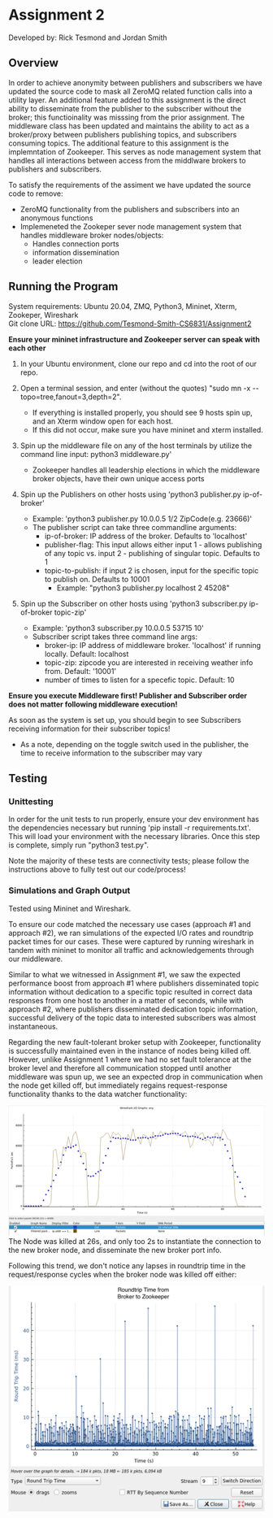 # Assignment 2
Developed by: Rick Tesmond and Jordan Smith

## Overview
In order to achieve anonymity between publishers and subscribers we have updated the source code to mask all ZeroMQ related function calls into a utility layer. An additional feature added to this assignment is the direct ability to disseminate from the publisher to the subscriber without the broker; this functioinality was misssing from the prior assignment. The middleware class has been updated and maintains the ability to act as a broker/proxy between publishers publishing topics, and subscribers consuming topics. The additional feature to this assignment is the implemntation of Zookeeper. This serves as node management system that handles all interactions between access from the middlware brokers to publishers and subscribers. 

To satisfy the requirements of the assiment we have updated the source code to remove:
- ZeroMQ functionality from the publishers and subscribers into an anonymous functions
- Implemeneted the Zookeper sever node management system that handles middleware broker nodes/objects: 
   * Handles connection ports
   * information dissemination
   * leader election

## Running the Program
System requirements: Ubuntu 20.04, ZMQ, Python3, Mininet, Xterm, Zookeper, Wireshark \
Git clone URL: https://github.com/Tesmond-Smith-CS6831/Assignment2

**Ensure your mininet infrastructure and Zookeeper server can speak with each other**

1. In your Ubuntu environment, clone our repo and cd into the root of our repo.

2. Open a terminal session, and enter (without the quotes) "sudo mn -x --topo=tree,fanout=3,depth=2".
   * If everything is installed properly, you should see 9 hosts spin up, and an Xterm window open for each host.
    * If this did not occur, make sure you have mininet and xterm installed.
    
3. Spin up the middleware file on any of the host terminals by utilize the command line input: python3 middleware.py'
    * Zookeeper handles all leadership elections in which the middleware broker objects, have their own unique access ports 
    
4. Spin up the Publishers on other hosts using 'python3 publisher.py ip-of-broker'
   * Example: 'python3 publisher.py 10.0.0.5 1/2 ZipCode(e.g. 23666)'
   * The publisher script can take three commandline arguments: 
      * ip-of-broker: IP address of the broker. Defaults to 'localhost'
      * publisher-flag: This input allows either input 1 - allows publishing of any topic vs. input 2 - publishing of singular topic. Defaults to 1
      * topic-to-publish: if input 2 is chosen, input for the specific topic to publish on. Defaults to 10001
          * Example: "python3 publisher.py localhost 2 45208"
    
5. Spin up the Subscriber on other hosts using 'python3 subscriber.py ip-of-broker topic-zip'
   * Example: 'python3 subscriber.py 10.0.0.5 53715 10' 
   * Subscriber script takes three command line args:
     * broker-ip: IP address of middleware broker. 'localhost' if running locally. Default: localhost
     * topic-zip: zipcode you are interested in receiving weather info from. Default: '10001'
     * number of times to listen for a specefic topic. Default: 10
    
**Ensure you execute Middleware first! Publisher and Subscriber order does not matter following middleware execution!**
    
As soon as the system is set up, you should begin to see Subscribers receiving information for their subscriber topics!
 * As a note, depending on the toggle switch used in the publisher, the time to receive information to the subscriber may vary

## Testing
### Unittesting
In order for the unit tests to run properly, ensure your dev environment has the dependencies necessary but running 'pip install -r requirements.txt'. This will load your environment with the necessary libraries.
Once this step is complete, simply run "python3 test.py".

Note the majority of these tests are connectivity tests; please follow the instructions above to fully test out our code/process!

### Simulations and Graph Output
Tested using Mininet and Wireshark.

To ensure our code matched the necessary use cases (approach #1 and approach #2), we ran simulations of the expected I/O rates and roundtrip packet times for our cases. These were captured by running wireshark in tandem with mininet to monitor all traffic and acknowledgements through our middleware.

Similar to what we witnessed in Assignment #1, we saw the expected performance boost from approach #1 where publishers disseminated topic information without dedication to a specific topic resulted in correct data responses from one host to another in a matter of seconds, while with approach #2, where publishers disseminated dedication topic information, successful delivery of the topic data to interested subscribers was almost instantaneous.

Regarding the new fault-tolerant broker setup with Zookeeper, functionality is successfully maintained even in the instance of nodes being killed off. However, unlike Assignment 1 where we had no set fault tolerance at the broker level and therefore all communication stopped until another middleware was spun up, we see an expected drop in communication when the node get killed off, but immediately regains request-response functionality thanks to the data watcher functionality:

![IO Averages](./graphs/IOAverages.png)
The Node was killed at 26s, and only too 2s to instantiate the connection to the new broker node, and disseminate the new broker port info.

Following this trend, we don't notice any lapses in roundtrip time in the request/response cycles when the broker node was killed off either:

![ReqResp](graphs/RRTimeZookeeper.png)
 



